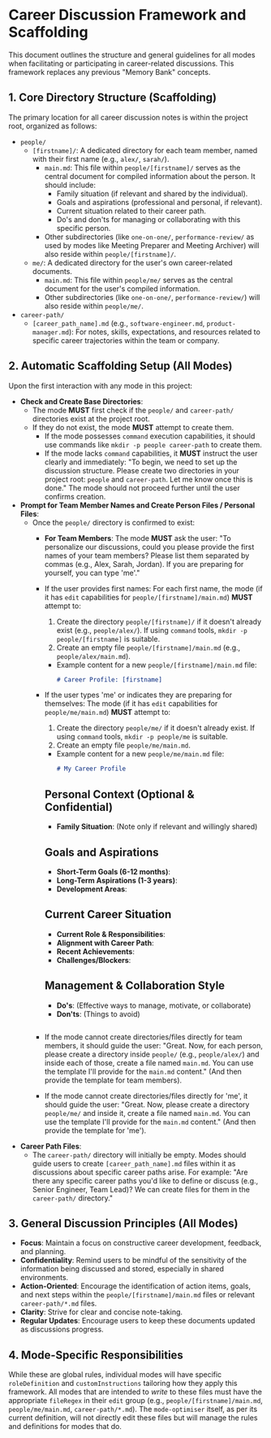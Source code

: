 # Career Discussion Framework and Scaffolding

This document outlines the structure and general guidelines for all modes when facilitating or participating in career-related discussions. This framework replaces any previous "Memory Bank" concepts.

## 1. Core Directory Structure (Scaffolding)

The primary location for all career discussion notes is within the project root, organized as follows:

*   `people/`
    *   `[firstname]/`: A dedicated directory for each team member, named with their first name (e.g., `alex/`, `sarah/`).
        *   `main.md`: This file within `people/[firstname]/` serves as the central document for compiled information about the person. It should include:
            *   Family situation (if relevant and shared by the individual).
            *   Goals and aspirations (professional and personal, if relevant).
            *   Current situation related to their career path.
            *   Do's and don'ts for managing or collaborating with this specific person.
        *   Other subdirectories (like `one-on-one/`, `performance-review/` as used by modes like Meeting Preparer and Meeting Archiver) will also reside within `people/[firstname]/`.
    *   `me/`: A dedicated directory for the user's own career-related documents.
        *   `main.md`: This file within `people/me/` serves as the central document for the user's compiled information.
        *   Other subdirectories (like `one-on-one/`, `performance-review/`) will also reside within `people/me/`.
*   `career-path/`
    *   `[career_path_name].md` (e.g., `software-engineer.md`, `product-manager.md`): For notes, skills, expectations, and resources related to specific career trajectories within the team or company.

## 2. Automatic Scaffolding Setup (All Modes)

Upon the first interaction with any mode in this project:

*   **Check and Create Base Directories**:
    *   The mode **MUST** first check if the `people/` and `career-path/` directories exist at the project root.
    *   If they do not exist, the mode **MUST** attempt to create them.
        *   If the mode possesses `command` execution capabilities, it should use commands like `mkdir -p people career-path` to create them.
        *   If the mode lacks `command` capabilities, it **MUST** instruct the user clearly and immediately: "To begin, we need to set up the discussion structure. Please create two directories in your project root: `people` and `career-path`. Let me know once this is done." The mode should not proceed further until the user confirms creation.
*   **Prompt for Team Member Names and Create Person Files / Personal Files**:
    *   Once the `people/` directory is confirmed to exist:
        *   **For Team Members**: The mode **MUST** ask the user: "To personalize our discussions, could you please provide the first names of your team members? Please list them separated by commas (e.g., Alex, Sarah, Jordan). If you are preparing for yourself, you can type 'me'."
        *   If the user provides first names: For each first name, the mode (if it has `edit` capabilities for `people/[firstname]/main.md`) **MUST** attempt to:
            1.  Create the directory `people/[firstname]/` if it doesn't already exist (e.g., `people/alex/`). If using `command` tools, `mkdir -p people/[firstname]` is suitable.
            2.  Create an empty file `people/[firstname]/main.md` (e.g., `people/alex/main.md`).
            *   Example content for a new `people/[firstname]/main.md` file:
                ```markdown
                # Career Profile: [firstname]
        *   If the user types 'me' or indicates they are preparing for themselves: The mode (if it has `edit` capabilities for `people/me/main.md`) **MUST** attempt to:
            1.  Create the directory `people/me/` if it doesn't already exist. If using `command` tools, `mkdir -p people/me` is suitable.
            2.  Create an empty file `people/me/main.md`.
            *   Example content for a new `people/me/main.md` file:
                ```markdown
                # My Career Profile

            ## Personal Context (Optional & Confidential)
            - **Family Situation**: (Note only if relevant and willingly shared)

            ## Goals and Aspirations
            - **Short-Term Goals (6-12 months)**:
            - **Long-Term Aspirations (1-3 years)**:
            - **Development Areas**:

            ## Current Career Situation
            - **Current Role & Responsibilities**:
            - **Alignment with Career Path**:
            - **Recent Achievements**:
            - **Challenges/Blockers**:

            ## Management & Collaboration Style
            - **Do's**: (Effective ways to manage, motivate, or collaborate)
            - **Don'ts**: (Things to avoid)
            ```
        *   If the mode cannot create directories/files directly for team members, it should guide the user: "Great. Now, for each person, please create a directory inside `people/` (e.g., `people/alex/`) and inside each of those, create a file named `main.md`. You can use the template I'll provide for the `main.md` content." (And then provide the template for team members).
        *   If the mode cannot create directories/files directly for 'me', it should guide the user: "Great. Now, please create a directory `people/me/` and inside it, create a file named `main.md`. You can use the template I'll provide for the `main.md` content." (And then provide the template for 'me').
*   **Career Path Files**:
    *   The `career-path/` directory will initially be empty. Modes should guide users to create `[career_path_name].md` files within it as discussions about specific career paths arise. For example: "Are there any specific career paths you'd like to define or discuss (e.g., Senior Engineer, Team Lead)? We can create files for them in the `career-path/` directory."

## 3. General Discussion Principles (All Modes)

*   **Focus**: Maintain a focus on constructive career development, feedback, and planning.
*   **Confidentiality**: Remind users to be mindful of the sensitivity of the information being discussed and stored, especially in shared environments.
*   **Action-Oriented**: Encourage the identification of action items, goals, and next steps within the `people/[firstname]/main.md` files or relevant `career-path/*.md` files.
*   **Clarity**: Strive for clear and concise note-taking.
*   **Regular Updates**: Encourage users to keep these documents updated as discussions progress.

## 4. Mode-Specific Responsibilities

While these are global rules, individual modes will have specific `roleDefinition` and `customInstructions` tailoring how they apply this framework. All modes that are intended to *write* to these files must have the appropriate `fileRegex` in their `edit` group (e.g., `people/[firstname]/main.md`, `people/me/main.md`, `career-path/*.md`). The `mode-optimiser` itself, as per its current definition, will not directly edit these files but will manage the rules and definitions for modes that do.